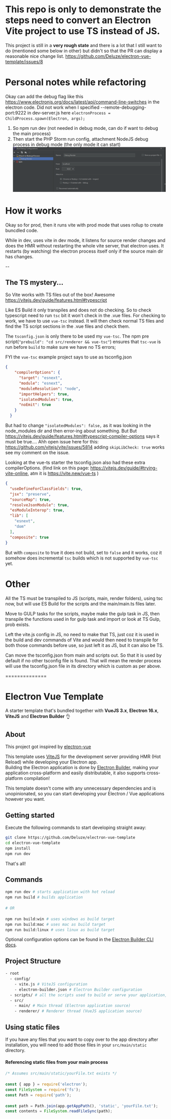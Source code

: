 # This repo is only to demonstrate the steps need to convert an Electron Vite project to use TS instead of JS.
This project is still in a **very rough state** and there is a lot that I still want to do (mentioned some below in other) but didn't so that the PR can display a reasonable nice change list.
https://github.com/Deluze/electron-vue-template/issues/8

# Personal notes while refactoring

Okay can add the debug flag like this https://www.electronjs.org/docs/latest/api/command-line-switches in the electron code. 
Did not work when I specified --remote-debugging-port:9222 in dev-server.js here
`electronProcess = ChildProcess.spawn(Electron, args);` 

1. So npm run dev (not needed in debug mode, can do if want to debug the main process)
2. Then start the PHP Storm run config, attachment NodeJS debug process in debug mode (the only mode it can start) 
![img.png](img.png)

   
# How it works

Okay so for prod, then it runs vite with prod mode that uses rollup to create buncdled code. 

While in dev, uses vite in dev mode, it listens for source render changes and does the HMR without restarting the whole vite server, 
that electron uses. It restarts (by watching) the electron process itself only if the source main dir has changes.

-- 
## The TS mystery... 

So Vite works with TS files out of the box! Awesome https://vitejs.dev/guide/features.html#typescript 

Like ES Build it only transpiles and does not do checking. So to check typescript need to run `tsc` bit it won't check in
the .vue files. For checking to work, we have to use `vue-tsc` instead. It will then check normal TS files and find 
the TS script sections in the .vue files and check them.

The `tsconfig.json` is only there to be used my `vue-tsc`. The npm pre script(`"prebuild": "cd src/renderer && vue-tsc"`) 
ensures that `tsc-vue` is run before `build` to make sure we have no TS errors;

FYI the `vue-tsc` example project says to use as tsconfig.json
```json
{
    "compilerOptions": {
      "target": "esnext",
      "module": "esnext",
      "moduleResolution": "node",
      "importHelpers": true,
      "isolatedModules": true,
      "noEmit": true
    }
  }
```
But had to change `"isolatedModules": false,` as it was looking in the node_modules dir and then error-ing about something.
But But https://vitejs.dev/guide/features.html#typescript-compiler-options says it must be true.... 
Ahh open issue here for this: https://github.com/vitejs/vite/issues/5814 adding `skipLibCheck: true` works see my comment on the issue.

Looking at the vue-ts starter the tsconfig.json also had these extra compilerOptions. (find link on this page: https://vitejs.dev/guide/#trying-vite-online, atm it is https://vite.new/vue-ts )
```json
{
  "useDefineForClassFields": true,
  "jsx": "preserve",
  "sourceMap": true,
  "resolveJsonModule": true,
  "esModuleInterop": true,
  "lib": [
    "esnext",
    "dom"
  ],
  "composite": true
}
```
But with `composite` to true it does not build, set to `false` and it works, coz it somehow does incremental `tsc` builds
which is not supported by `vue-tsc` yet.


# Other 

All the TS must be transpiled to JS (scripts, main, render folders), using tsc now, but will use ES Build for the scripts and the main/main.ts files later. 

Move to GULP tasks for the scripts, maybe make the gulp task in JS, then transpile the functions used in for gulp task and import 
or look at TS Gulp, prob exists.

Left the vite.js config in JS, no need to make that TS, just coz it is used in the build and dev commands of Vite and would 
then need to transpile for both those commands before use, so just left it as JS, but it can also be TS.

Can move the tsconfig.json from main and scripts out. So that it is used by default if no other tsconfig file is found. 
That will mean the render process will use the tsconfig.json file in its directory which is custom as per above.

==============


# Electron Vue Template

A starter template that's bundled together with **VueJS 3.x**, **Electron 16.x**, **ViteJS** and **Electron Builder** 👌

## About

This project got inspired by [electron-vue](https://github.com/SimulatedGREG/electron-vue)

This template uses [ViteJS](https://vitejs.dev) for the development server providing HMR (Hot Reload) while developing your Electron app.\
Building the Electron application is done by [Electron Builder](https://www.electron.build/), making your application cross-platform and easily distributable, it also supports cross-platform compilation!

This template doesn't come with any unnecessary dependencies and is unopinionated, so you can start developing your Electron / Vue applications however you want.

## Getting started

Execute the following commands to start developing straight away:

```bash
git clone https://github.com/Deluze/electron-vue-template
cd electron-vue-template
npm install
npm run dev
```

That's all!

## Commands

```bash
npm run dev # starts application with hot reload
npm run build # builds application

# OR

npm run build:win # uses windows as build target
npm run build:mac # uses mac as build target
npm run build:linux # uses linux as build target
```

Optional configuration options can be found in the [Electron Builder CLI docs](https://www.electron.build/cli.html).

## Project Structure

```bash
- root
  - config/
    - vite.js # ViteJS configuration
    - electron-builder.json # Electron Builder configuration
  - scripts/ # all the scripts used to build or serve your application, change as you like.
  - src/
    - main/ # Main thread (Electron application source)
    - renderer/ # Renderer thread (VueJS application source)
```

## Using static files

If you have any files that you want to copy over to the app directory after installation, you will need to add those files in your `src/main/static` directory.

#### Referencing static files from your main process

```js
/* Assumes src/main/static/yourFile.txt exists */

const { app } = require('electron');
const FileSystem = require('fs');
const Path = require('path');

const path = Path.join(app.getAppPath(), 'static', 'yourFile.txt');
const contents = FileSystem.readFileSync(path);
```
